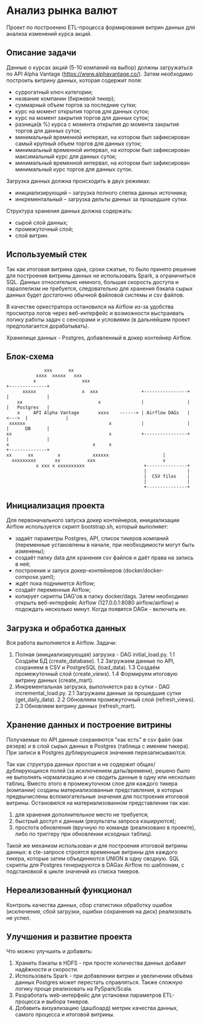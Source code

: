 # Анализ рынка валют
Проект по построению ETL-процесса формирования витрин данных для анализа изменений курса акций.

## Описание задачи
Данные о курсах акций (5-10 компаний на выбор) должны загружаться по API Alpha Vantage (https://www.alphavantage.co/).
Затем необходимо построить витрину данных, которая содержит поля:
* cуррогатный ключ категории;
* название компании (биржевой тикер);
* суммарный объем торгов за последние сутки;
* курс на момент открытия торгов для данных суток;
* курс на момент закрытия торгов для данных суток;
* разница(в %) курса с момента открытия до момента закрытия торгов для данных суток;
* минимальный временной интервал, на котором был зафиксирован самый крупный объем торгов для данных суток;
* минимальный временной интервал, на котором был зафиксирован максимальный курс для данных суток;
* минимальный временной интервал, на котором был зафиксирован минимальный курс торгов для данных суток.

Загрузка данных должна происходить в двух режимах:
* инициализирующий – загрузка полного слепка данных источника;
* инкрементальный – загрузка дельты данных за прошедшие сутки.

Структура хранения данных должна содержать:
* сырой слой данных;
* промежуточный слой;
* слой витрин.

## Используемый стек
Так как итоговая витрина одна, сроки сжатые, то было принято решение для 
построения витрины данных не использовать Spark, а ограничиться SQL. Данных относительно 
немного, большая скорость доступа и параллелизм не требуется, следовательно для хранения 
бэкапа сырых данных будет достаточно обычной файловой системы и csv файлов.

В качестве оркестратора остановился на Airflow из-за удобства просмотра логов через
веб-интерфейс и возможности выстраивать логику работы задач с сенсорами и условиями 
(в дальнейшем проект предполагается дорабатывать).

Хранилище данных - Postgres, добавленный в докер контейнер Airflow.

## Блок-схема
```
              xxx      xx
           xxxx  xxxxx   xxx
          x                 xxx                                             +--------------+
      xxxxx                 x  xxx                +----------------+        |              |
    xx                            x               |                |        |   Postgres   |
    x     API Alpha Vantage       xxxx    ------> | Airflow DAGs   | <--->  |              |
 xxxxxx                               x           |                |        |      DB      |
xx                                    x           +----------------+        |              |
x                               x     x                                     +--------------+
xx      xx         x            xxxxxx                    |
  xxxxxxxxx       xx          xxx                         v
           x xxx x xxxxxxxxxx                      +---------------+
                                                   |               |
                                                   |  CSV files    |
                                                   |               |
                                                   +---------------+
```

## Инициализация проекта
Для первоначального запуска докер контейнеров, инициализации Airflow используется скрипт
bootstrap.sh, который выполняет:
* задаёт параметры Postgres, API, список тикеров компаний (переменные установлены в начале, при необходимости
  могут быть изменены);
* создаёт папку data для хранения csv файлов и даёт права на запись в неё;
* построение и запуск докер-контейнеров (docker/docker-compose.yaml);
* ждёт пока поднимется Airflow;
* создаёт переменные Airflow;
* копирует скрипты DAG'ов в папку docker/dags.
Затем необходимо открыть веб-интерфейс Airflow (127.0.0.1:8080 airflow/airflow) и подождать несколько 
минут. Когда появятся DAGи - включить их.

## Загрузка и обработка данных
Вся работа выполняется в Airflow.
Задачи:
1. Полная (инициализирующая) загрузка - DAG initial_load.py.
1.1 Создаём БД (create_database).
1.2 Загружаем данные по API, сохраняем в CSV и PostgreSQL (load_data).
1.3 Создаём промежуточный слой (create_views).
1.4 Формируем итоговую витрину данных (create_mart).
2. Инкрементальная загрузка, выполняется раз в сутки - DAG incremental_load.py.
2.1 Загружаем данные за прошедшие сутки (get\_daily_data).
2.2 Обновляем промежуточный слой (refresh_views).
2.3 Обновляем витрину данных (refresh_mart).

## Хранение данных и построение витрины
Получаемые по API данные сохраняются "как есть" в csv файл (как резерв) и в слой сырых данных в 
Postgres (таблица с именем тикера). При записи в Postgres дублирующиеся значения перезаписываются.

Так как структура данных простая и не содержит общих/дублирующихся полей (за исключением даты/времени), 
решено было не выполнять нормализацию и не сводить данные в одну или несколько таблиц. Вместо этого в 
промежуточном слое для каждого тикера (компании) созданы материализованные представления, в которых предвычислены 
вспомогательные значения для построения итоговой витрины. Остановился на материализованном представлении так как: 
1) для хранения дополнительное место не требуется;
2) быстрый доступ к данным (результаты запроса кэшируются);
3) простота обновления (вручную по команде (реализовано в проекте), либо по триггеру при обновлении исходных таблиц).

Такой же механизм использован и для построения итоговой витрины данных: в cte-запросе строятся временные витрины для 
каждого тикера, которые затем объединяются UNION в одну сводную. SQL скрипты для Postgres генерируются в DAGах 
Airflow по шаблонам, с подстановкой в цикле значений из списка тикеров.

## Нереализованный функционал
Контроль качества данных, сбор статистики обработку ошибок (исключения, сбой загрузки, ошибки сохранения на диск) 
реализовать не успел.

## Улучшения и развитие проекта
Что можно улучшить и добавить:
1. Хранить бэкапы в HDFS - при просте количества данных добавит надёжности и скорости.
2. Использовать Spark - при добавлении витрин и увеличении объёма данных Postgres может перестать справляться. 
Также сложную логику проще реализовать на PySpark/Scala.
3. Разработать web-интерфейс для установки параметров ETL-процесса и выбора тикеров.
4. Добавить визуализацию (дашбоард) метрик качества данных, самого процесса и итоговой витрины.
